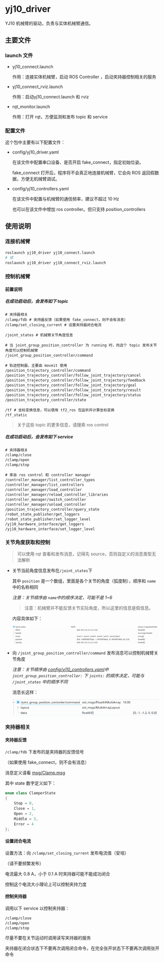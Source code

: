 # yj10_driver

YJ10 机械臂的驱动，负责与实体机械臂通信。

## 主要文件

### launch 文件

- yj10_connect.launch

    作用：连接实体机械臂，启动 ROS Controller ，启动夹持器控制相关的服务

- yj10_connect_rviz.launch

    作用：启动yj10_connect.launch 和 rviz

- rqt_monitor.launch

    作用：打开 rqt，方便监测和发布 topic 和 service

### 配置文件

这个包中主要有以下配置文件：

- config/yj10_driver.yaml

    在该文件中配置串口设备、是否开启 fake_connect，指定初始位姿。

    fake_connect 打开后，程序将不会真正地连接机械臂，它会向 ROS 返回假数据，方便无机械臂调试。

- config/yj10_controllers.yaml

    在该文件中配置与机械臂的通信频率，建议不超过 10 Hz

    也可以在该文件中增加 ros controller。但只支持 position_controllers

## 使用说明

### 连接机械臂

```bash
roslaunch yj10_driver yj10_connect.launch
# 或
roslaunch yj10_driver yj10_connect_rviz.launch
```

### 控制机械臂

#### 前置说明

##### 在成功启动后，会发布如下 topic

```text
# 夹持器相关
/clamp/fdb # 夹持器反馈（如果使用 fake_connect，则不会有消息）
/clamp/set_closing_current # 设置夹持器闭合电流

/joint_states # 机械臂关节角度信息

# 当 joint_group_position_controller 为 running 时，向这个 topic 发布关节角度可以控制机械臂
/joint_group_position_controller/command

# 轨迹控制器，主要由 moveit 使用
/position_trajectory_controller/command
/position_trajectory_controller/follow_joint_trajectory/cancel
/position_trajectory_controller/follow_joint_trajectory/feedback
/position_trajectory_controller/follow_joint_trajectory/goal
/position_trajectory_controller/follow_joint_trajectory/result
/position_trajectory_controller/follow_joint_trajectory/status
/position_trajectory_controller/state

/tf # 坐标变换信息，可以使用 tf2_ros 包监听并计算坐标变换
/tf_static
```

> 关于这些 topic 的更多信息，请搜索 ros control

##### 在成功启动后，会发布如下 service

```text
# 夹持器相关
/clamp/close
/clamp/open
/clamp/stop

# 来自 ros control 和 controller manager
/controller_manager/list_controller_types
/controller_manager/list_controllers
/controller_manager/load_controller
/controller_manager/reload_controller_libraries
/controller_manager/switch_controller
/controller_manager/unload_controller
/position_trajectory_controller/query_state
/robot_state_publisher/get_loggers
/robot_state_publisher/set_logger_level
/yj10_hardware_interface/get_loggers
/yj10_hardware_interface/set_logger_level
```

### 关节角度获取和控制

> 可以使用 rqt 查看和发布消息，记得先 source，否则自定义的消息类型无法解析

- 关节当前角度信息发布在`/joint_states`下

    其中 `position` 是一个数组，里面是各个关节的角度（弧度制），顺序和 `name` 中的名称相同

    *注意：关节顺序由 `name`中的顺序决定，可能不是 1~6*

    > 注意：机械臂并不能反馈关节实际角度，所以这里的信息是假信息。

    内容具体如下：

    ![image-20230516203906465](readme.assets/image-20230516203906465.png)

- 向 `/joint_group_position_controller/command` 发布消息可以控制机械臂关节角度

    *注意：关节顺序由 [config/yj10_controllers.yaml](config/yj10_controllers.yaml)中 `joint_group_position_controller:` 下 `joints:` 的顺序决定，可能与 `/joint_states` 中的顺序不同*

    消息长这样：

    ![image-20230516204301638](readme.assets/image-20230516204301638.png)

### 夹持器相关

#### 夹持器反馈

`/clamp/fdb` 下发布的是夹持器的反馈信号

（如果使用 fake_connect，则不会有消息）

消息定义请看 [msg/Clamp.msg](msg/Clamp.msg)

其中 state 数字定义如下：

```c++
enum class ClamperState
{
    Stop = 0,
    Close = 1,
    Open = 2,
    Middle = 3,
    Error = 4
};
```

#### 设置闭合电流

设置方法：向 `/clamp/set_closing_current` 发布电流值（安培）

（请不要频繁发布）

电流最大 0.8 A，小于 0.1 A 时夹持器可能不能成功闭合

控制这个电流大小理论上可以控制夹持力度

#### 控制夹持器

调用以下 service 以控制夹持器：

```text
/clamp/close
/clamp/open
/clamp/stop
```

尽量不要在关节运动时调用读写夹持器的服务

夹持器在闭合状态下不要再次调用闭合命令，在完全张开状态下不要再次调用张开命令
